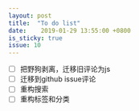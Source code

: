 ```yaml
---
layout: post
title:  "To do list"
date:    2019-01-29 13:55:00 +0800
is_sticky: true
issue: 10
---
```

* [ ] 把野狗剥离，迁移旧评论为js
* [ ] 迁移到github issue评论
* [ ] 重构搜索
* [ ] 重构标签和分类
<!--more-->
